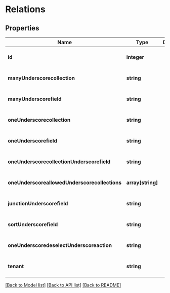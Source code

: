 # Relations

## Properties
Name | Type | Description | Notes
------------ | ------------- | ------------- | -------------
**id** | **integer** |  | [optional] [default to null]
**manyUnderscorecollection** | **string** |  | [optional] [default to null]
**manyUnderscorefield** | **string** |  | [optional] [default to null]
**oneUnderscorecollection** | **string** |  | [optional] [default to null]
**oneUnderscorefield** | **string** |  | [optional] [default to null]
**oneUnderscorecollectionUnderscorefield** | **string** |  | [optional] [default to null]
**oneUnderscoreallowedUnderscorecollections** | **array[string]** |  | [optional] [default to null]
**junctionUnderscorefield** | **string** |  | [optional] [default to null]
**sortUnderscorefield** | **string** |  | [optional] [default to null]
**oneUnderscoredeselectUnderscoreaction** | **string** |  | [optional] [default to null]
**tenant** | **string** |  | [optional] [default to null]

[[Back to Model list]](../README.md#documentation-for-models) [[Back to API list]](../README.md#documentation-for-api-endpoints) [[Back to README]](../README.md)


